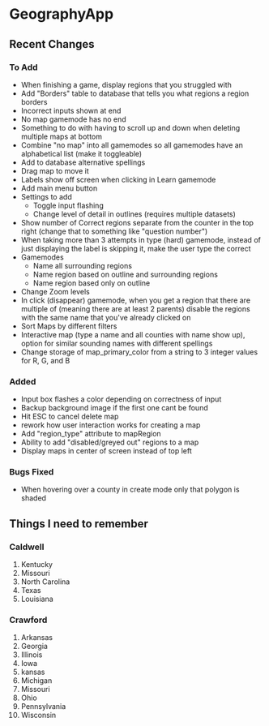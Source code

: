 # GeographyApp

## Recent Changes

### To Add
- When finishing a game, display regions that you struggled with
- Add "Borders" table to database that tells you what regions a region borders
- Incorrect inputs shown at end
- No map gamemode has no end
- Something to do with having to scroll up and down when deleting multiple maps at bottom
- Combine "no map" into all gamemodes so all gamemodes have an alphabetical list (make it toggleable)
- Add to database alternative spellings
- Drag map to move it
- Labels show off screen when clicking in Learn gamemode
- Add main menu button
- Settings to add
    - Toggle input flashing
    - Change level of detail in outlines (requires multiple datasets)
- Show number of Correct regions separate from the counter in the top right (change that to something like "question number")
- When taking more than 3 attempts in type (hard) gamemode, instead of just displaying the label is skipping it, make the user type the correct 
- Gamemodes
    - Name all surrounding regions
    - Name region based on outline and surrounding regions
    - Name region based only on outline
- Change Zoom levels
- In click (disappear) gamemode, when you get a region that there are multiple of (meaning there are at least 2 parents) disable the regions with the same name that you've already clicked on
- Sort Maps by different filters
- Interactive map (type a name and all counties with name show up), option for similar sounding names with different spellings
- Change storage of map_primary_color from a string to 3 integer values for R, G, and B

### Added
- Input box flashes a color depending on correctness of input
- Backup background image if the first one cant be found
- Hit ESC to cancel delete map
- rework how user interaction works for creating a map
- Add "region_type" attribute to mapRegion
- Ability to add "disabled/greyed out" regions to a map
- Display maps in center of screen instead of top left

### Bugs Fixed
- When hovering over a county in create mode only that polygon is shaded

## Things I need to remember

### Caldwell
1. Kentucky
2. Missouri
3. North Carolina
4. Texas
5. Louisiana

### Crawford
1. Arkansas
2. Georgia
3. Illinois
4. Iowa
5. kansas
6. Michigan
7. Missouri
9. Ohio
10. Pennsylvania
11. Wisconsin
